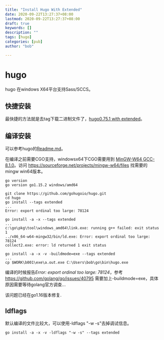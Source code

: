 ```yaml
---
title: "Install Hugo With Extended"
date: 2020-09-22T13:27:37+08:00
lastmod: 2020-09-22T13:27:37+08:00
draft: true
keywords: []
description: ""
tags: [hugo]
categories: [pub]
author: "bob"

---
```


<!--more-->
# hugo

hugo 在windows X64平台支持Sass/SCCS。

## 快捷安装

最快捷的方法就是去tag下载二进制文件了，[hugo0.75.1 with extended](https://github.com/gohugoio/hugo/releases/download/v0.75.1/hugo_extended_0.75.1_Windows-64bit.zip)。

## 编译安装

可以参考hugo的[Readme.md](https://github.com/gohugoio/hugo/blob/master/README.md)。

在编译之前需要CGO支持，windowsx64下CGO需要用到 [MinGW-W64 GCC-8.1.0](https://sourceforge.net/projects/mingw-w64/files/Toolchains%20targetting%20Win64/Personal%20Builds/mingw-builds/8.1.0/threads-win32/sjlj/x86_64-8.1.0-release-win32-sjlj-rt_v6-rev0.7z)。访问 <https://sourceforge.net/projects/mingw-w64/files> 找需要的mingw win64版本。

```shell
go version
go version go1.15.2 windows/amd64

git clone https://github.com/gohugoio/hugo.git
cd hugo
go install --tags extended
...
Error: export ordinal too large: 78124

go install -a -x --tags extended
...
c:\go\pkg\tool\windows_amd64\link.exe: running g++ failed: exit status 1
../x86_64-w64-mingw32/bin/ld.exe: Error: export ordinal too large: 78124
collect2.exe: error: ld returned 1 exit status

go install -a -x -v -buildmode=exe --tags extended
...
cp $WORK\b001\exe\a.out.exe C:\Users\bob\go\bin\hugo.exe
```

编译的时候报告*Error: export ordinal too large: 78124*，参考 <https://github.com/golang/go/issues/40795> 需要加上-buildmode=exe，具体原因需要等待golang官方调查...

该问题已经在go1.16版本修复.

## ldflags

默认编译的文件比较大，可以使用-ldflags "-w -s"去掉调试信息。

``` shell
go install -a -x -v -ldflags "-w -s" --tags extended
```
